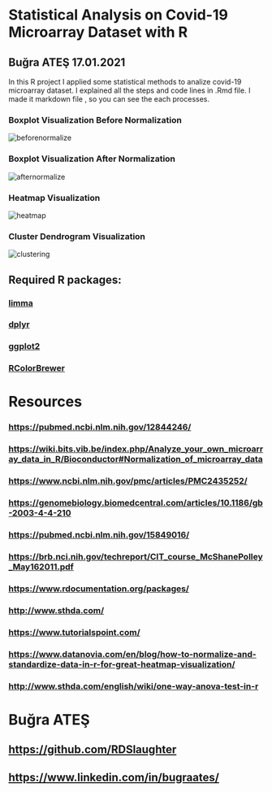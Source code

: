 # Statistical Analysis on Covid-19 Microarray Dataset with R
## Buğra ATEŞ 17.01.2021

In this R project I applied some statistical methods to analize covid-19 microarray dataset. 
I explained all the steps and code lines in .Rmd file. I made it markdown file , so you can see the each processes.

### Boxplot Visualization Before Normalization
![beforenormalize](https://user-images.githubusercontent.com/49213911/105470905-30092200-5cab-11eb-8d6f-621b01f89618.png)

### Boxplot Visualization After Normalization
![afternormalize](https://user-images.githubusercontent.com/49213911/105470924-38615d00-5cab-11eb-9b8b-ba1c84d03844.png)

### Heatmap Visualization
![heatmap](https://user-images.githubusercontent.com/49213911/105470980-4b742d00-5cab-11eb-9cf5-9672d9f75626.png)

### Cluster Dendrogram Visualization
![clustering](https://user-images.githubusercontent.com/49213911/105471044-60e95700-5cab-11eb-8494-2cb7dc32f2cf.png)

## Required R packages: 
### [limma](https://bioconductor.org/packages/release/bioc/html/limma.html)
### [dplyr](https://www.rdocumentation.org/packages/dplyr/versions/0.7.8)
### [ggplot2](https://cran.r-project.org/web/packages/ggplot2/index.html)
### [RColorBrewer](https://cran.r-project.org/web/packages/RColorBrewer/index.html)

# Resources
### https://pubmed.ncbi.nlm.nih.gov/12844246/
### https://wiki.bits.vib.be/index.php/Analyze_your_own_microarray_data_in_R/Bioconductor#Normalization_of_microarray_data
### https://www.ncbi.nlm.nih.gov/pmc/articles/PMC2435252/
### https://genomebiology.biomedcentral.com/articles/10.1186/gb-2003-4-4-210
### https://pubmed.ncbi.nlm.nih.gov/15849016/
### https://brb.nci.nih.gov/techreport/CIT_course_McShanePolley_May162011.pdf
### https://www.rdocumentation.org/packages/
### http://www.sthda.com/
### https://www.tutorialspoint.com/
### https://www.datanovia.com/en/blog/how-to-normalize-and-standardize-data-in-r-for-great-heatmap-visualization/
### http://www.sthda.com/english/wiki/one-way-anova-test-in-r


# Buğra ATEŞ 
## https://github.com/RDSlaughter
## https://www.linkedin.com/in/bugraates/
